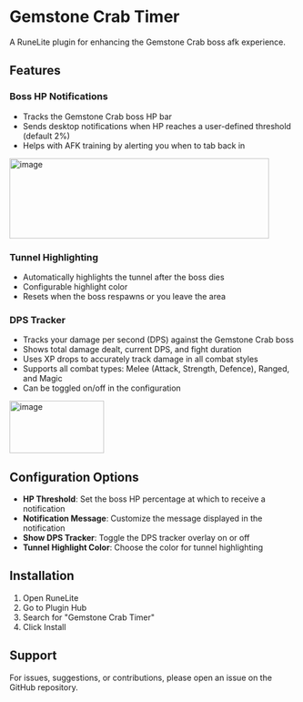 # Gemstone Crab Timer

A RuneLite plugin for enhancing the Gemstone Crab boss afk experience.

## Features

### Boss HP Notifications
- Tracks the Gemstone Crab boss HP bar
- Sends desktop notifications when HP reaches a user-defined threshold (default 2%)
- Helps with AFK training by alerting you when to tab back in
  
<img width="456" height="141" alt="image" src="https://github.com/user-attachments/assets/643c11c6-a8c2-4f6e-8ecc-f76d18dde7b3" />

### Tunnel Highlighting
- Automatically highlights the tunnel after the boss dies
- Configurable highlight color
- Resets when the boss respawns or you leave the area

### DPS Tracker
- Tracks your damage per second (DPS) against the Gemstone Crab boss
- Shows total damage dealt, current DPS, and fight duration
- Uses XP drops to accurately track damage in all combat styles
- Supports all combat types: Melee (Attack, Strength, Defence), Ranged, and Magic
- Can be toggled on/off in the configuration

<img width="166" height="92" alt="image" src="https://github.com/user-attachments/assets/c0a9fbe9-fd2d-45d4-99a5-b97ac12e0f44" />


## Configuration Options

- **HP Threshold**: Set the boss HP percentage at which to receive a notification
- **Notification Message**: Customize the message displayed in the notification
- **Show DPS Tracker**: Toggle the DPS tracker overlay on or off
- **Tunnel Highlight Color**: Choose the color for tunnel highlighting

## Installation

1. Open RuneLite
2. Go to Plugin Hub
3. Search for "Gemstone Crab Timer"
4. Click Install

## Support

For issues, suggestions, or contributions, please open an issue on the GitHub repository.
